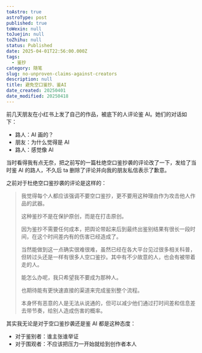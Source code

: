 ```yaml
---
toAstro: true
astroType: post
published: true
toWexin: null
toJuejin: null
toZhihu: null
status: Published
date: 2025-04-01T22:56:00.000Z
tags:
  - 鉴抄
category: 随笔
slug: no-unproven-claims-against-creators
description: null
title: 避免空口鉴抄、鉴AI
date_created: 20250401
date_modified: 20250418
---
```

前几天朋友在小红书上发了自己的作品，被底下的人评论鉴 AI。她们的对话如下：  

- 路人：AI 画的？
- 朋友：为什么觉得是 AI
- 路人：感觉像 AI

当时看得我有点无奈，把之前写的一篇杜绝空口鉴抄袭的评论改了一下，发给了当时鉴 AI 的路人，不久后 ta 删除了评论并向我的朋友私信表示了歉意。

之前对于杜绝空口鉴抄袭的评论是这样的：  

> 我觉得每个人都应该强调不要空口鉴抄，更不要用这种理由作为攻击他人作品的武器。
> 
> 这种鉴抄不是在保护原创，而是在打击原创。
> 
> 因为鉴抄不需要任何成本，把舆论带起来后到最终出鉴别结果有很长一段时间，在这个时间差内有的伤害已经造成了。
> 
> 当然能做到这一点确实很难很难，虽然已经在各大平台见过很多相关科普，但转过头还是一样有很多人空口鉴抄。其中有不少故意的人，也会有被带着走的人。
> 
> 能怎么办呢，我只希望我不要成为那种人。
> 
> 也期待能有更快速直接的渠道来完成鉴别整个流程。
> 
> 本身怀有恶意的人是无法从说通的，但可以减少他们通过打时间差和信息差去带节奏，给别人造成伤害的概率。  

其实我无论是对于空口鉴抄袭还是鉴 AI 都是这种态度：  

- 对于鉴别者：谁主张谁举证
- 对于围观者：不应该把压力一开始就给到创作者本人


